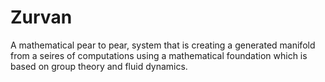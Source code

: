 # Zurvan
 A mathematical pear to pear, system that is creating a generated manifold from a seires of computations using a mathematical foundation which is based on group theory and fluid dynamics.

